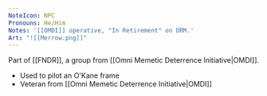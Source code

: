 ```yaml
---
NoteIcon: NPC
Pronouns: He/Him
Notes: '[[OMDI]] operative, "In Retirement" on DRM.'
Art: "![[Merrow.png]]"
---
```

Part of [[FNDR]], a group from [[Omni Memetic Deterrence Initiative|OMDI]].
- Used to pilot an O'Kane frame
- Veteran from [[Omni Memetic Deterrence Initiative|OMDI]]